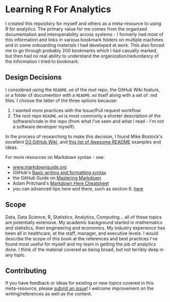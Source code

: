 # Learning R For Analytics
I created this repository for myself and others as a meta-resource to using R for analytics. The primary value for me comes from the organized documentation and interoperability across systems - I formerly had most of this information and links in various bookmark folders on multiple machines and in some onboarding materials I had developed at work. This also forced me to go through probably 200 bookmarks which I had casually marked, but then had no real ability to understand the organization/redundancy of the information I tried to bookmark.

## Design Decisions

I considered using the `README.md` of the root repo, the GitHub Wiki feature, or a folder of documention with a `README.md` itself along with a set of .md files. I choose the latter of the three options because:
1. I wanted more practices with the Issue/Pull request workflow
2. The root repo `README.md` is most commonly a shorter description of the software/code in the repo (from what I've seen and what I read - I'm not a software developer myself).

In the process of researching to make this decision, I found Mike Bostock's excellent [D3 GitHub Wiki](https://github.com/d3/d3/wiki), and [this list of Awesome README](https://github.com/matiassingers/awesome-readme) examples and ideas.

For more resources on Markdown syntax - see:
- www.markdownguide.org
- GitHub's [Basic writing and formatting syntax](https://help.github.com/en/github/writing-on-github/basic-writing-and-formatting-syntax)
- the GitHub Guide on [Mastering Markdown](https://guides.github.com/features/mastering-markdown/)
- Adam Pritchard's [Markdown Here Cheatsheet](https://github.com/adam-p/markdown-here/wiki/Markdown-Here-Cheatsheet)
- you can advanced tips here and there, such as section 6. [here](https://github.blog/2020-04-09-github-protips-tips-tricks-hacks-and-secrets-from-lee-reilly/#6-must-have-markdown-formatting-tips)

## Scope

Data, Data Science, R, Statistics, Analytics, Computing... all of these topics are potentially extensive. My academic background started in mathematics and statistics, then engineering and economics. My industry experience has been all in healthcare, at the staff, manager, and executive levels. I would describe the scope of this book at the references and best practices I've found most useful for myself and my team in getting the job of analytics done. I think of the material covered as being broad, but not terribly deep in any topic.

## Contributing
If you have feedback or ideas for existing or new topics covered in this meta-resource, please [submit an issue](https://github.com/brandonpope/learningR/issues/new/choose)! I welcome improvement on the writing/references as well as the content.

